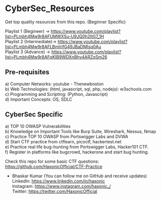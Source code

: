 # CyberSec_Resources
Get top quality resources from this repo. (Beginner Specific)

Playlist 1 (Begineer)    -> https://www.youtube.com/playlist?list=PLmbh4Mw9r8AFUMWXSu-U9JQ0h2ltG7_1H <br>
Playlist 2 (Intermediate)-> https://www.youtube.com/playlist?list=PLmbh4Mw9r8AFLBmlrifG49JBaDMIsq0Au <br>
Playlist 3 (Advance)     -> https://www.youtube.com/playlist?list=PLmbh4Mw9r8AFqKIB9WDXnBhy4ARZqSm26

## Pre-requisites
a) Computer Networks: youtube - Thenewboston  
b) Web Technologies: (html, javascript, sql, php, nodejs): w3schools.com  
c) Programming and Scripting: (Python, Javascript)  
d) Important Concepts: OS, SDLC  

## CyberSec Specific
a) TOP 10 OWASP Vulnerabilities <br>
b) Knowledge on Important Tools like Burp Suite, Wireshark, Nessus, Nmap  <br>
c) Practice TOP 10 OWASP from Portswigger Labs and DVWA  
d) Start CTF practice from ctflearn, picoctf, hackertest.net  
e) Practice real life bug-hunting from Portswigger Labs, Hacker101 CTF.  
f) Register in platforms like bugcrowd, hackerone and start bug hunting.  

Check this repo for some basic CTF questions: https://github.com/HaxonicOfficial/CTF-Practice  

- Bhaskar Kumar  (You can follow me on GitHub and receive updates)  
  LinkedIn: https://www.linkedin.com/in/haxonic  
  Instagram: https://www.instagram.com/haxonic_/  
  Twitter: https://twitter.com/HaxonicOfficial


